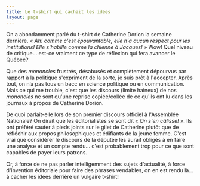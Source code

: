 ```yaml
---
title: Le t-shirt qui cachait les idées
layout: page
---
```


On a abondamment parlé du t-shirt de Catherine Dorion la semaine dernière. « *Ah! comme c'est épouvantable, elle n'a aucun respect pour les institutions! Elle s'habille comme la chienne à Jacques!* » Wow! Quel niveau de critique... est-ce vraiment ce type de réflexion qui fera avancer le Québec?

Que des *mononcles* frustrés, désabusés et complètement dépourvus par rapport à la politique s'expriment de la sorte, je suis prêt à l'accepter. Après tout, on n’a pas tous un bacc en science politique ou en communication. Mais ce qui me trouble, c'est que les discours (limite haineux) de nos *mononcles* ne sont qu'une reprise copiée/collée de ce qu'ils ont lu dans les journaux à propos de Catherine Dorion.

De quoi parlait-elle lors de son premier discours officiel à l'Assemblée Nationale? On dirait que les éditorialistes se sont dit « *On s'en câlisse!* ». Ils ont préféré sauter à pieds joints sur le gilet de Catherine plutôt que de réfléchir aux propos philosophiques et édifiants de la jeune femme. C'est vrai que considérer le discours de la députée les aurait obligés à en faire une analyse et un compte rendu... c'est probablement trop pour ce que sont capables de payer leurs patrons.

Or, à force de ne pas parler intelligemment des sujets d'actualité, à force d'invention éditoriale pour faire des phrases vendables, on en est rendu là... à cacher les idées derrière un vulgaire t-shirt! 
